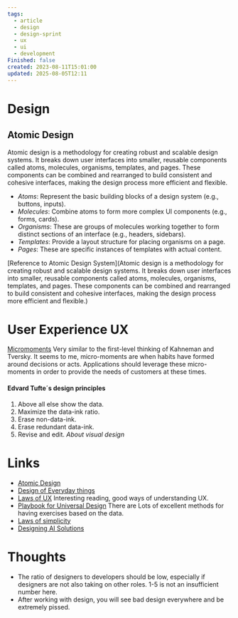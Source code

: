 ```yaml
---
tags:
  - article
  - design
  - design-sprint
  - ux
  - ui
  - development
Finished: false
created: 2023-08-11T15:01:00
updated: 2025-08-05T12:11
---
```

# Design



## Atomic Design
Atomic design is a methodology for creating robust and scalable design systems. It breaks down user interfaces into smaller, reusable components called atoms, molecules, organisms, templates, and pages. These components can be combined and rearranged to build consistent and cohesive interfaces, making the design process more efficient and flexible.
- _Atoms_: Represent the basic building blocks of a design system (e.g., buttons, inputs).
- _Molecules_: Combine atoms to form more complex UI components (e.g., forms, cards).
- _Organisms_: These are groups of molecules working together to form distinct sections of an interface (e.g., headers, sidebars).
- _Templates_: Provide a layout structure for placing organisms on a page.
- _Pages_: These are specific instances of templates with actual content.

[Reference to Atomic Design System](Atomic design is a methodology for creating robust and scalable design systems. It breaks down user interfaces into smaller, reusable components called atoms, molecules, organisms, templates, and pages. These components can be combined and rearranged to build consistent and cohesive interfaces, making the design process more efficient and flexible.)


# User Experience UX


[Micromoments](https://www.thinkwithgoogle.com/marketing-strategies/app-and-mobile/how-micromoments-are-changing-rules/)
Very similar to the first-level thinking of Kahneman and Tversky. It seems to me, micro-moments are when habits have formed around decisions or acts. Applications should leverage these micro-moments in order to provide the needs of customers at these times. 

#### Edvard Tufte´s design principles
1. Above all else show the data.
2. Maximize the data-ink ratio.
3. Erase non-data-ink.
4. Erase redundant data-ink.
5. Revise and edit.
*About visual design*




# Links
- [Atomic Design](https://blog.kamathrohan.com/atomic-design-methodology-for-building-design-systems-f912cf714f53)
- [Design of Everyday things](https://en.wikipedia.org/wiki/The_Design_of_Everyday_Things)
- [Laws of UX](https://lawsofux.com/) Interesting reading, good ways of understanding UX.
- [Playbook for Universal Design](https://universaldesignguide.com/) There are Lots of excellent methods for having exercises based on the data.
- [Laws of simplicity](http://lawsofsimplicity.com/)
- [Designing AI Solutions](https://medium.com/@rie.s.christensen/explaining-ai-when-there-is-no-time-for-explanations-dbb4bb554149)

# Thoughts 
- The ratio of designers to developers should be low, especially if designers are not also taking on other roles.  1-5 is not an insufficient number here. 
- After working with design, you will see bad design everywhere and be extremely pissed. 



